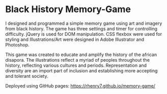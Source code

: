 # Black History Memory-Game

I designed and programmed a simple memory game using art and imagery from black history. The game has three settings and timer for controlling difficulty.
jQuery is used for DOM manipulation. CSS flexbox were used for styling and  Illustrations/Art were designed in Adobe Illustrator and Photoshop.

This game was created to educate and amplify the history of the african disapora. The illustrations reflect a myriad of peoples throughout the history, reflecting various cultures and periods. Representation and diversity are an import part of inclusion and establishing more accepting and tolerant society.


Deployed using GitHub pages: https://rhenry7.github.io/memory-game/

